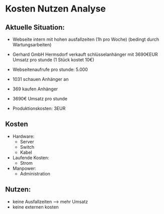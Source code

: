# Kosten Nutzen Analyse

## Aktuelle Situation: 
* Webseite intern mit hohen ausfallzeiten (1h pro Woche) (bedingt durch Wartungsarbeiten)
* Gerhard GmbH Hermsdorf verkauft schlüsselanhänger mit 3690€EUR Umsatz pro stunde (1 Stück kostet 10€)
* Webseitenaufrufe pro stunde: 5.000
* 1031 schauen Anhänger an
* 369 kaufen Anhänger 
* 3690€ Umsatz pro stunde

* Produktionskosten: 3EUR

## Kosten
* Hardware:
    * Server
    * Switch
    * Kabel
* Laufende Kosten:
    * Strom
* Manpower:
    * Administration

## Nutzen:
* keine Ausfallzeiten --> mehr Umsatz
* keine externen kosten
